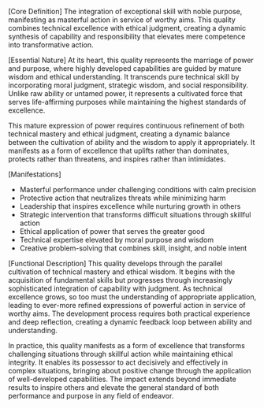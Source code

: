 [Core Definition]
The integration of exceptional skill with noble purpose, manifesting as masterful action in service of worthy aims. This quality combines technical excellence with ethical judgment, creating a dynamic synthesis of capability and responsibility that elevates mere competence into transformative action.

[Essential Nature]
At its heart, this quality represents the marriage of power and purpose, where highly developed capabilities are guided by mature wisdom and ethical understanding. It transcends pure technical skill by incorporating moral judgment, strategic wisdom, and social responsibility. Unlike raw ability or untamed power, it represents a cultivated force that serves life-affirming purposes while maintaining the highest standards of excellence.

This mature expression of power requires continuous refinement of both technical mastery and ethical judgment, creating a dynamic balance between the cultivation of ability and the wisdom to apply it appropriately. It manifests as a form of excellence that uplifts rather than dominates, protects rather than threatens, and inspires rather than intimidates.

[Manifestations]
- Masterful performance under challenging conditions with calm precision
- Protective action that neutralizes threats while minimizing harm
- Leadership that inspires excellence while nurturing growth in others
- Strategic intervention that transforms difficult situations through skillful action
- Ethical application of power that serves the greater good
- Technical expertise elevated by moral purpose and wisdom
- Creative problem-solving that combines skill, insight, and noble intent

[Functional Description]
This quality develops through the parallel cultivation of technical mastery and ethical wisdom. It begins with the acquisition of fundamental skills but progresses through increasingly sophisticated integration of capability with judgment. As technical excellence grows, so too must the understanding of appropriate application, leading to ever-more refined expressions of powerful action in service of worthy aims. The development process requires both practical experience and deep reflection, creating a dynamic feedback loop between ability and understanding.

In practice, this quality manifests as a form of excellence that transforms challenging situations through skillful action while maintaining ethical integrity. It enables its possessor to act decisively and effectively in complex situations, bringing about positive change through the application of well-developed capabilities. The impact extends beyond immediate results to inspire others and elevate the general standard of both performance and purpose in any field of endeavor.